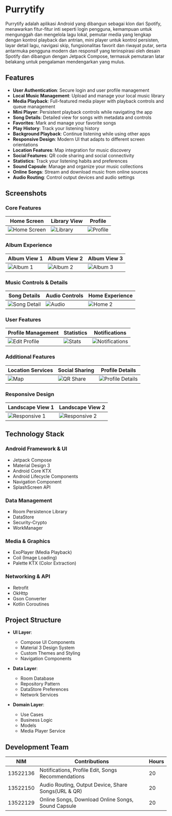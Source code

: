 # Purrytify

Purrytify adalah aplikasi Android yang dibangun sebagai klon dari Spotify, menawarkan fitur-fitur inti seperti login pengguna, kemampuan untuk mengunggah dan mengelola lagu lokal, pemutar media yang lengkap dengan kontrol playback dan antrian, mini player untuk kontrol persisten, layar detail lagu, navigasi skip, fungsionalitas favorit dan riwayat putar, serta antarmuka pengguna modern dan responsif yang terinspirasi oleh desain Spotify dan dibangun dengan Jetpack Compose, termasuk pemutaran latar belakang untuk pengalaman mendengarkan yang mulus.

## Features

- **User Authentication**: Secure login and user profile management
- **Local Music Management**: Upload and manage your local music library
- **Media Playback**: Full-featured media player with playback controls and queue management
- **Mini Player**: Persistent playback controls while navigating the app
- **Song Details**: Detailed view for songs with metadata and controls
- **Favorites**: Mark and manage your favorite songs
- **Play History**: Track your listening history
- **Background Playback**: Continue listening while using other apps
- **Responsive Design**: Modern UI that adapts to different screen orientations
- **Location Features**: Map integration for music discovery
- **Social Features**: QR code sharing and social connectivity
- **Statistics**: Track your listening habits and preferences
- **Sound Capsule**: Manage and organize your music collections
- **Online Songs**: Stream and download music from online sources
- **Audio Routing**: Control output devices and audio settings

## Screenshots

### Core Features

| Home Screen | Library View | Profile |
|-------------|--------------|----------|
| ![Home Screen](screenshots/milestone2/home1.jpg) | ![Library](screenshots/milestone2/library.jpg) | ![Profile](screenshots/milestone2/profile1.jpg) |

### Album Experience

| Album View 1 | Album View 2 | Album View 3 |
|-------------|--------------|--------------|
| ![Album 1](screenshots/milestone2/album1.jpg) | ![Album 2](screenshots/milestone2/album2.jpg) | ![Album 3](screenshots/milestone2/album3.jpg) |

### Music Controls & Details

| Song Details | Audio Controls | Home Experience |
|--------------|----------------|-----------------|
| ![Song Detail](screenshots/milestone2/online_song_detail1.jpg) | ![Audio](screenshots/milestone2/audio_routing.jpg) | ![Home 2](screenshots/milestone2/home2.jpg) |

### User Features

| Profile Management | Statistics | Notifications |
|-------------------|------------|---------------|
| ![Edit Profile](screenshots/milestone2/edit_profile.jpg) | ![Stats](screenshots/milestone2/stats.jpg) | ![Notifications](screenshots/milestone2/notification.jpg) |

### Additional Features

| Location Services | Social Sharing | Profile Details |
|------------------|----------------|-----------------|
| ![Map](screenshots/milestone2/map.jpg) | ![QR Share](screenshots/milestone2/qr_share.jpg) | ![Profile Details](screenshots/milestone2/profile2.jpg) |

### Responsive Design

| Landscape View 1 | Landscape View 2 |
|-----------------|-----------------|
| ![Responsive 1](screenshots/milestone2/responsive1.jpg) | ![Responsive 2](screenshots/milestone2/responsive2.jpg) |

## Technology Stack

### Android Framework & UI
- Jetpack Compose
- Material Design 3
- Android Core KTX
- Android Lifecycle Components
- Navigation Component
- SplashScreen API

### Data Management
- Room Persistence Library
- DataStore
- Security-Crypto
- WorkManager

### Media & Graphics
- ExoPlayer (Media Playback)
- Coil (Image Loading)
- Palette KTX (Color Extraction)

### Networking & API
- Retrofit
- OkHttp
- Gson Converter
- Kotlin Coroutines

## Project Structure

- **UI Layer**:
  - Compose UI Components
  - Material 3 Design System
  - Custom Themes and Styling
  - Navigation Components

- **Data Layer**:
  - Room Database
  - Repository Pattern
  - DataStore Preferences
  - Network Services

- **Domain Layer**:
  - Use Cases
  - Business Logic
  - Models
  - Media Player Service

## Development Team

| NIM      | Contributions                                     | Hours |
|----------|--------------------------------------------------|-------|
| 13522136 | Notifications, Profile Edit, Songs Recommendations     | 20     |
| 13522150 | Audio Routing, Output Device, Share Songs(URL & QR) | 20    |
| 13522129 | Online Songs, Download Online Songs, Sound Capsule | 20    |






